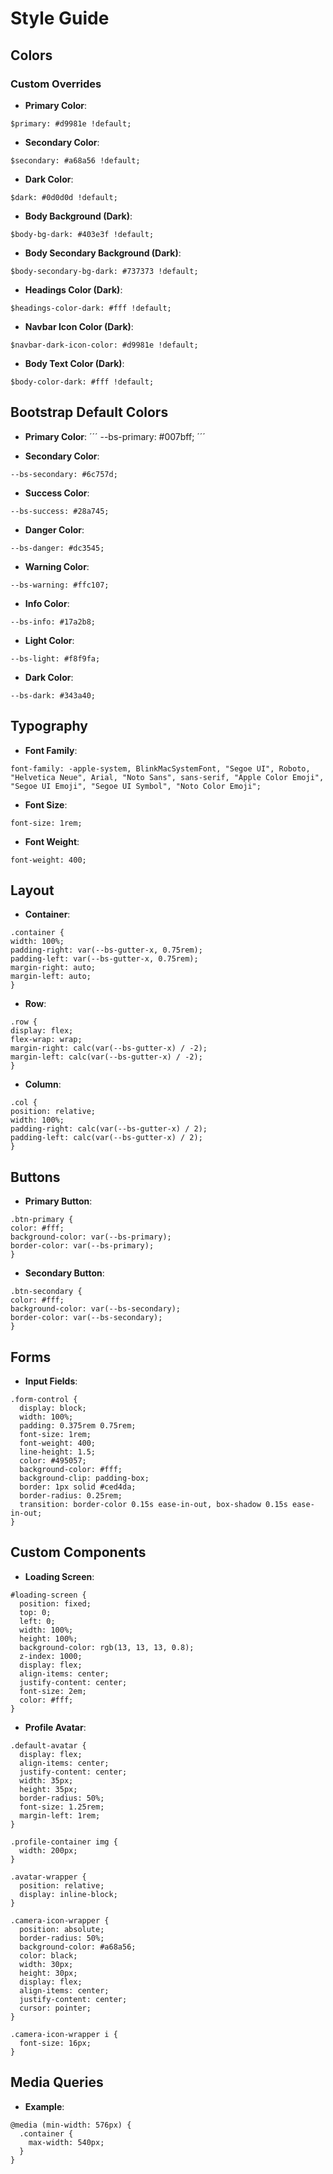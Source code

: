 # Style Guide

## Colors

### Custom Overrides

- **Primary Color**:

```
$primary: #d9981e !default;
```

- **Secondary Color**:

```
$secondary: #a68a56 !default;
```

- **Dark Color**:

```
$dark: #0d0d0d !default;
```

- **Body Background (Dark)**:

```
$body-bg-dark: #403e3f !default;
```

- **Body Secondary Background (Dark)**:

```
$body-secondary-bg-dark: #737373 !default;
```

- **Headings Color (Dark)**:

```
$headings-color-dark: #fff !default;
```

- **Navbar Icon Color (Dark)**:

```
$navbar-dark-icon-color: #d9981e !default;
```

- **Body Text Color (Dark)**:

```
$body-color-dark: #fff !default;
```

## Bootstrap Default Colors

- **Primary Color**:
  ´´´
  --bs-primary: #007bff;
  ´´´

- **Secondary Color**:

```
--bs-secondary: #6c757d;
```

- **Success Color**:

```
--bs-success: #28a745;
```

- **Danger Color**:

```
--bs-danger: #dc3545;
```

- **Warning Color**:

```
--bs-warning: #ffc107;
```

- **Info Color**:

```
--bs-info: #17a2b8;
```

- **Light Color**:

```
--bs-light: #f8f9fa;
```

- **Dark Color**:

```
--bs-dark: #343a40;
```

## Typography

- **Font Family**:

```
font-family: -apple-system, BlinkMacSystemFont, "Segoe UI", Roboto, "Helvetica Neue", Arial, "Noto Sans", sans-serif, "Apple Color Emoji", "Segoe UI Emoji", "Segoe UI Symbol", "Noto Color Emoji";
```

- **Font Size**:

```
font-size: 1rem;
```

- **Font Weight**:

```
font-weight: 400;
```

## Layout

- **Container**:

```
.container {
width: 100%;
padding-right: var(--bs-gutter-x, 0.75rem);
padding-left: var(--bs-gutter-x, 0.75rem);
margin-right: auto;
margin-left: auto;
}
```

- **Row**:

```
.row {
display: flex;
flex-wrap: wrap;
margin-right: calc(var(--bs-gutter-x) / -2);
margin-left: calc(var(--bs-gutter-x) / -2);
}
```

- **Column**:

```
.col {
position: relative;
width: 100%;
padding-right: calc(var(--bs-gutter-x) / 2);
padding-left: calc(var(--bs-gutter-x) / 2);
}
```

## Buttons

- **Primary Button**:

```
.btn-primary {
color: #fff;
background-color: var(--bs-primary);
border-color: var(--bs-primary);
}
```

- **Secondary Button**:

```
.btn-secondary {
color: #fff;
background-color: var(--bs-secondary);
border-color: var(--bs-secondary);
}
```

## Forms

- **Input Fields**:

```
.form-control {
  display: block;
  width: 100%;
  padding: 0.375rem 0.75rem;
  font-size: 1rem;
  font-weight: 400;
  line-height: 1.5;
  color: #495057;
  background-color: #fff;
  background-clip: padding-box;
  border: 1px solid #ced4da;
  border-radius: 0.25rem;
  transition: border-color 0.15s ease-in-out, box-shadow 0.15s ease-in-out;
}
```

## Custom Components

- **Loading Screen**:

```
#loading-screen {
  position: fixed;
  top: 0;
  left: 0;
  width: 100%;
  height: 100%;
  background-color: rgb(13, 13, 13, 0.8);
  z-index: 1000;
  display: flex;
  align-items: center;
  justify-content: center;
  font-size: 2em;
  color: #fff;
}
```

- **Profile Avatar**:

```
.default-avatar {
  display: flex;
  align-items: center;
  justify-content: center;
  width: 35px;
  height: 35px;
  border-radius: 50%;
  font-size: 1.25rem;
  margin-left: 1rem;
}

.profile-container img {
  width: 200px;
}

.avatar-wrapper {
  position: relative;
  display: inline-block;
}

.camera-icon-wrapper {
  position: absolute;
  border-radius: 50%;
  background-color: #a68a56;
  color: black;
  width: 30px;
  height: 30px;
  display: flex;
  align-items: center;
  justify-content: center;
  cursor: pointer;
}

.camera-icon-wrapper i {
  font-size: 16px;
}
```

## Media Queries

- **Example**:

```
@media (min-width: 576px) {
  .container {
    max-width: 540px;
  }
}
```
